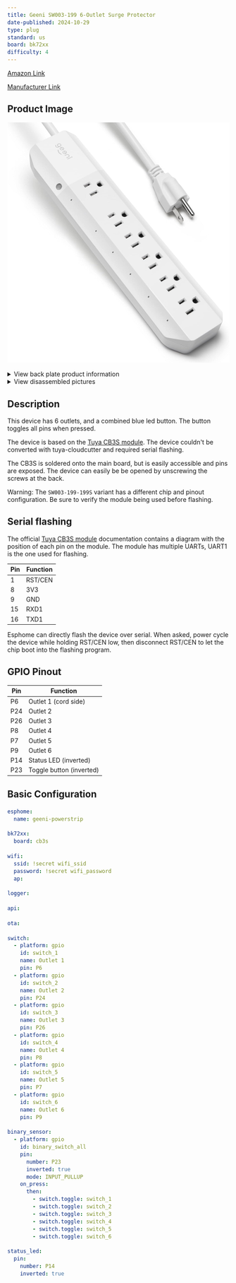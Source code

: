```yaml
---
title: Geeni SW003-199 6-Outlet Surge Protector
date-published: 2024-10-29
type: plug
standard: us
board: bk72xx
difficulty: 4
---
```


[Amazon Link](https://www.amazon.com/dp/B07DB3W915)

[Manufacturer Link](https://mygeeni.com/collections/surge-protectors/products/geeni-gn-sw003-199-surge-smart-protector-white?variant=21552685711439)

## Product Image

![Geeni 6-Outlet Surge Protector](image.jpg)

<details>
  <summary>View back plate product information</summary>

![Back](back.jpg)

</details>

<details>
  <summary>View disassembled pictures</summary>

![Opened](opened.jpg)
![CB3S](cb3s.jpg)

</details>

## Description

This device has 6 outlets, and a combined blue led button. The button toggles all pins when pressed.

The device is based on the [Tuya CB3S module](https://developer.tuya.com/en/docs/iot/cb3s?id=Kai94mec0s076). The device couldn't be converted with tuya-cloudcutter and required serial flashing.

The CB3S is soldered onto the main board, but is easily accessible and pins are exposed. The device can easily be be opened by unscrewing the screws at the back.

Warning: The `SW003-199-199S` variant has a different chip and pinout configuration. Be sure to verify the module being used before flashing.

## Serial flashing

The official [Tuya CB3S module](https://developer.tuya.com/en/docs/iot/cb3s?id=Kai94mec0s076) documentation contains a diagram with the position of each pin on the module. The module has multiple UARTs, UART1 is the one used for flashing.

| Pin | Function |
| --- | -------- |
| 1   | RST/CEN  |
| 8   | 3V3      |
| 9   | GND      |
| 15  | RXD1     |
| 16  | TXD1     |

Esphome can directly flash the device over serial. When asked, power cycle the device while holding RST/CEN low, then disconnect RST/CEN to let the chip boot into the flashing program.

## GPIO Pinout

| Pin | Function                 |
| --- | ------------------------ |
| P6  | Outlet 1 (cord side)     |
| P24 | Outlet 2                 |
| P26 | Outlet 3                 |
| P8  | Outlet 4                 |
| P7  | Outlet 5                 |
| P9  | Outlet 6                 |
| P14 | Status LED (inverted)    |
| P23 | Toggle button (inverted) |

## Basic Configuration

```yaml
esphome:
  name: geeni-powerstrip

bk72xx:
  board: cb3s

wifi:
  ssid: !secret wifi_ssid
  password: !secret wifi_password
  ap:

logger:

api:

ota:

switch:
  - platform: gpio
    id: switch_1
    name: Outlet 1
    pin: P6
  - platform: gpio
    id: switch_2
    name: Outlet 2
    pin: P24
  - platform: gpio
    id: switch_3
    name: Outlet 3
    pin: P26
  - platform: gpio
    id: switch_4
    name: Outlet 4
    pin: P8
  - platform: gpio
    id: switch_5
    name: Outlet 5
    pin: P7
  - platform: gpio
    id: switch_6
    name: Outlet 6
    pin: P9

binary_sensor:
  - platform: gpio
    id: binary_switch_all
    pin:
      number: P23
      inverted: true
      mode: INPUT_PULLUP
    on_press:
      then:
        - switch.toggle: switch_1
        - switch.toggle: switch_2
        - switch.toggle: switch_3
        - switch.toggle: switch_4
        - switch.toggle: switch_5
        - switch.toggle: switch_6

status_led:
  pin:
    number: P14
    inverted: true
```
